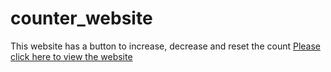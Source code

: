 # counter_website
This website has a button to increase, decrease and reset the count
[Please click here to view the website](https://naveen6kumar.ccbp.tech/)

